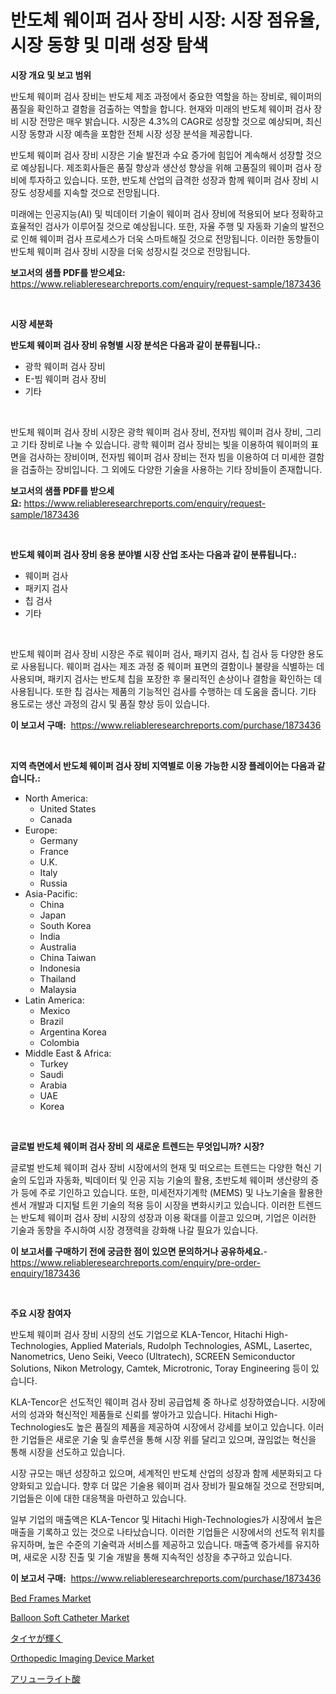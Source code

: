 <p><h1>반도체 웨이퍼 검사 장비 시장: 시장 점유율, 시장 동향 및 미래 성장 탐색</h1></p><p><strong>시장 개요 및 보고 범위</strong></p>
<p><p>반도체 웨이퍼 검사 장비는 반도체 제조 과정에서 중요한 역할을 하는 장비로, 웨이퍼의 품질을 확인하고 결함을 검출하는 역할을 합니다. 현재와 미래의 반도체 웨이퍼 검사 장비 시장 전망은 매우 밝습니다. 시장은 4.3%의 CAGR로 성장할 것으로 예상되며, 최신 시장 동향과 시장 예측을 포함한 전체 시장 성장 분석을 제공합니다.</p><p>반도체 웨이퍼 검사 장비 시장은 기술 발전과 수요 증가에 힘입어 계속해서 성장할 것으로 예상됩니다. 제조회사들은 품질 향상과 생산성 향상을 위해 고품질의 웨이퍼 검사 장비에 투자하고 있습니다. 또한, 반도체 산업의 급격한 성장과 함께 웨이퍼 검사 장비 시장도 성장세를 지속할 것으로 전망됩니다.</p><p>미래에는 인공지능(AI) 및 빅데이터 기술이 웨이퍼 검사 장비에 적용되어 보다 정확하고 효율적인 검사가 이루어질 것으로 예상됩니다. 또한, 자율 주행 및 자동화 기술의 발전으로 인해 웨이퍼 검사 프로세스가 더욱 스마트해질 것으로 전망됩니다. 이러한 동향들이 반도체 웨이퍼 검사 장비 시장을 더욱 성장시킬 것으로 전망됩니다.</p></p>
<p><strong>보고서의 샘플 PDF를 받으세요:</strong> <a href="https://www.reliableresearchreports.com/enquiry/request-sample/1873436">https://www.reliableresearchreports.com/enquiry/request-sample/1873436</a></p>
<p>&nbsp;</p>
<p><strong>시장 세분화</strong></p>
<p><strong>반도체 웨이퍼 검사 장비 유형별 시장 분석은 다음과 같이 분류됩니다.:</strong></p>
<p><ul><li>광학 웨이퍼 검사 장비</li><li>E-빔 웨이퍼 검사 장비</li><li>기타</li></ul></p>
<p>&nbsp;</p>
<p><p>반도체 웨이퍼 검사 장비 시장은 광학 웨이퍼 검사 장비, 전자빔 웨이퍼 검사 장비, 그리고 기타 장비로 나눌 수 있습니다. 광학 웨이퍼 검사 장비는 빛을 이용하여 웨이퍼의 표면을 검사하는 장비이며, 전자빔 웨이퍼 검사 장비는 전자 빔을 이용하여 더 미세한 결함을 검출하는 장비입니다. 그 외에도 다양한 기술을 사용하는 기타 장비들이 존재합니다.</p></p>
<p><strong>보고서의 샘플 PDF를 받으세요:</strong>&nbsp;<a href="https://www.reliableresearchreports.com/enquiry/request-sample/1873436">https://www.reliableresearchreports.com/enquiry/request-sample/1873436</a></p>
<p>&nbsp;</p>
<p><strong> 반도체 웨이퍼 검사 장비 응용 분야별 시장 산업 조사는 다음과 같이 분류됩니다.:</strong></p>
<p><ul><li>웨이퍼 검사</li><li>패키지 검사</li><li>칩 검사</li><li>기타</li></ul></p>
<p>&nbsp;</p>
<p><p>반도체 웨이퍼 검사 장비 시장은 주로 웨이퍼 검사, 패키지 검사, 칩 검사 등 다양한 용도로 사용됩니다. 웨이퍼 검사는 제조 과정 중 웨이퍼 표면의 결함이나 불량을 식별하는 데 사용되며, 패키지 검사는 반도체 칩을 포장한 후 물리적인 손상이나 결함을 확인하는 데 사용됩니다. 또한 칩 검사는 제품의 기능적인 검사를 수행하는 데 도움을 줍니다. 기타 용도로는 생산 과정의 감시 및 품질 향상 등이 있습니다.</p></p>
<p><strong>이 보고서 구매:</strong>&nbsp; <a href="https://www.reliableresearchreports.com/purchase/1873436">https://www.reliableresearchreports.com/purchase/1873436</a></p>
<p>&nbsp;</p>
<p><strong>지역 측면에서 반도체 웨이퍼 검사 장비 지역별로 이용 가능한 시장 플레이어는 다음과 같습니다.:</strong></p>
<p><ul>
    <li>
        North America:
        <ul>
            <li>United States</li>
            <li>Canada</li>
        </ul>
    </li>
    <li>
        Europe:
        <ul>
            <li>Germany</li>
            <li>France</li>
            <li>U.K.</li>
            <li>Italy</li>
            <li>Russia</li>
        </ul>
    </li>
    <li>
        Asia-Pacific:
        <ul>
            <li>China</li>
            <li>Japan</li>
            <li>South Korea</li>
            <li>India</li>
            <li>Australia</li>
            <li>China Taiwan</li>
            <li>Indonesia</li>
            <li>Thailand</li>
            <li>Malaysia</li>
        </ul>
    </li>
    <li>
        Latin America:
        <ul>
            <li>Mexico</li>
            <li>Brazil</li>
            <li>Argentina Korea</li>
            <li>Colombia</li>
        </ul>
    </li>
    <li>
        Middle East & Africa:
        <ul>
            <li>Turkey</li>
            <li>Saudi</li>
            <li>Arabia</li>
            <li>UAE</li>
            <li>Korea</li>
        </ul>
    </li>
    </ul></p>
<p>&nbsp;</p>
<p><strong>글로벌 반도체 웨이퍼 검사 장비 의 새로운 트렌드는 무엇입니까? 시장?</strong></p>
<p><p>글로벌 반도체 웨이퍼 검사 장비 시장에서의 현재 및 떠오르는 트렌드는 다양한 혁신 기술의 도입과 자동화, 빅데이터 및 인공 지능 기술의 활용, 초반도체 웨이퍼 생산량의 증가 등에 주로 기인하고 있습니다. 또한, 미세전자기계학 (MEMS) 및 나노기술을 활용한 센서 개발과 디지털 트윈 기술의 적용 등이 시장을 변화시키고 있습니다. 이러한 트렌드는 반도체 웨이퍼 검사 장비 시장의 성장과 이용 확대를 이끌고 있으며, 기업은 이러한 기술과 동향을 주시하여 시장 경쟁력을 강화해 나갈 필요가 있습니다.</p></p>
<p><strong>이 보고서를 구매하기 전에 궁금한 점이 있으면 문의하거나 공유하세요.</strong>- <a href="https://www.reliableresearchreports.com/enquiry/pre-order-enquiry/1873436">https://www.reliableresearchreports.com/enquiry/pre-order-enquiry/1873436</a></p>
<p>&nbsp;</p>
<p><strong>주요 시장 참여자</strong></p>
<p><p>반도체 웨이퍼 검사 장비 시장의 선도 기업으로 KLA-Tencor, Hitachi High-Technologies, Applied Materials, Rudolph Technologies, ASML, Lasertec, Nanometrics, Ueno Seiki, Veeco (Ultratech), SCREEN Semiconductor Solutions, Nikon Metrology, Camtek, Microtronic, Toray Engineering 등이 있습니다.</p><p>KLA-Tencor은 선도적인 웨이퍼 검사 장비 공급업체 중 하나로 성장하였습니다. 시장에서의 성과와 혁신적인 제품들로 신뢰를 쌓아가고 있습니다. Hitachi High-Technologies도 높은 품질의 제품을 제공하여 시장에서 강세를 보이고 있습니다. 이러한 기업들은 새로운 기술 및 솔루션을 통해 시장 위를 달리고 있으며, 끊임없는 혁신을 통해 시장을 선도하고 있습니다.</p><p>시장 규모는 매년 성장하고 있으며, 세계적인 반도체 산업의 성장과 함께 세분화되고 다양화되고 있습니다. 향후 더 많은 기술용 웨이퍼 검사 장비가 필요해질 것으로 전망되며, 기업들은 이에 대한 대응책을 마련하고 있습니다.</p><p>일부 기업의 매출액은 KLA-Tencor 및 Hitachi High-Technologies가 시장에서 높은 매출을 기록하고 있는 것으로 나타났습니다. 이러한 기업들은 시장에서의 선도적 위치를 유지하며, 높은 수준의 기술력과 서비스를 제공하고 있습니다. 매출액 증가세를 유지하며, 새로운 시장 진출 및 기술 개발을 통해 지속적인 성장을 추구하고 있습니다.</p></p>
<p><strong>이 보고서 구매:</strong>&nbsp;&nbsp;<a href="https://www.reliableresearchreports.com/purchase/1873436">https://www.reliableresearchreports.com/purchase/1873436</a></p>
<p><p><a href="https://github.com/PeterParrish5/Market-Research-Report-List-4/blob/main/bed-frames-market.md">Bed Frames Market</a></p><p><a href="https://issuu.com/reportprime-2/docs/balloon-soft-catheter-market-size-2030.pptx">Balloon Soft Catheter Market</a></p><p><a href="https://github.com/adcxff01450218/Market-Research-Report-List-1/blob/main/45898503023.md">タイヤが輝く</a></p><p><a href="https://issuu.com/reportprime-2/docs/orthopedic-imaging-device-market-size-2030.pptx">Orthopedic Imaging Device Market</a></p><p><a href="https://github.com/xnljig2898992/Market-Research-Report-List-1/blob/main/75558483022.md">アリューライト酸</a></p></p>
